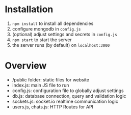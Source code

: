 # Installation
1. `npm install` to install all dependencies
2. configure mongodb in `config.js`
3. (optional) adjust settings and secrets in `config.js`
4. `npm start` to start the server
5. the server runs (by default) on `localhost:3000`

# Overview

- /public folder: static files for website
- index.js: main JS file to run
- config.js: configuration file to globally adjust settings
- db.js: database connection, query and validation logic
- sockets.js: socket.io realtime communication logic
- users.js, chats.js: HTTP Routes for API
